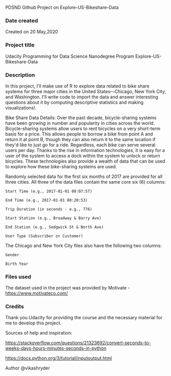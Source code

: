 PDSND Github Project on Explore-US-Bikeshare-Data


### Date created
Created on 20 May,2020

### Project title
Udacity Programming for Data Science Nanodegree Program Explore-US-Bikeshare-Data

### Description
In this project, I'll make use of R to explore data related to bike share systems for three major cities in the United States—Chicago, New York City, and Washington. I'll write code to import the data and answer interesting questions about it by computing descriptive statistics and making visualizations!.

Bike Share Data Details:
Over the past decade, bicycle-sharing systems have been growing in number and popularity in cities across the world. Bicycle-sharing systems allow users to rent bicycles on a very short-term basis for a price. This allows people to borrow a bike from point A and return it at point B, though they can also return it to the same location if they'd like to just go for a ride. Regardless, each bike can serve several users per day.
Thanks to the rise in information technologies, it is easy for a user of the system to access a dock within the system to unlock or return bicycles. These technologies also provide a wealth of data that can be used to explore how these bike-sharing systems are used.

Randomly selected data for the first six months of 2017 are provided for all three cities. All three
of the data files contain the same core six (6) columns:
    
    Start Time (e.g., 2017-01-01 00:07:57)
    
    End Time (e.g., 2017-01-01 00:20:53)
    
    Trip Duration (in seconds - e.g., 776)
    
    Start Station (e.g., Broadway & Barry Ave)
    
    End Station (e.g., Sedgwick St & North Ave)
    
    User Type (Subscriber or Customer)

The Chicago and New York City files also have the following two columns:

    Gender

    Birth Year

### Files used
The dataset used in the project was provided by Motivate - https://www.motivateco.com/

### Credits

Thank you Udacity for providing the course and the necessary material for me to develop this project.

Sources of help and inspiration:

https://stackoverflow.com/questions/21323692/convert-seconds-to-weeks-days-hours-minutes-seconds-in-python

https://docs.python.org/3/tutorial/inputoutput.html

Author @vikashryder